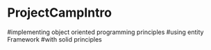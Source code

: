 # ProjectCampIntro
#implementing object oriented programming principles
#using entity Framework
#with solid principles
